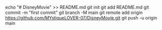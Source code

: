 echo "# DisneyMovie" >> README.md
git init
git add README.md
git commit -m "first commit"
git branch -M main
git remote add origin https://github.com/MYstiqueLOVER-07/DisneyMovie.git
git push -u origin main
